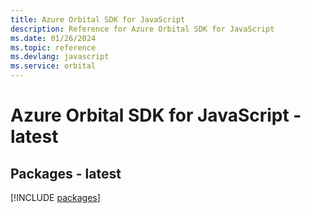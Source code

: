 ```yaml
---
title: Azure Orbital SDK for JavaScript
description: Reference for Azure Orbital SDK for JavaScript
ms.date: 01/26/2024
ms.topic: reference
ms.devlang: javascript
ms.service: orbital
---
```

# Azure Orbital SDK for JavaScript - latest
## Packages - latest
[!INCLUDE [packages](orbital-index.md)]
